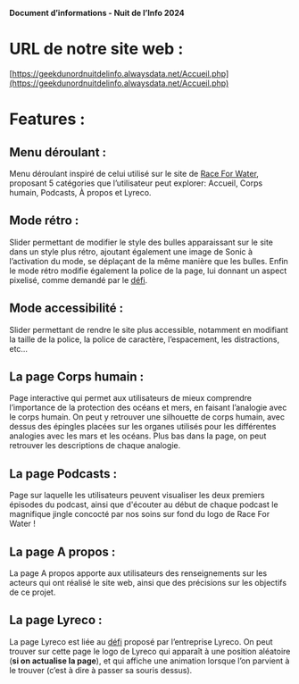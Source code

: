 

**Document d’informations \- Nuit de l’Info 2024**

# **URL de notre site web :**

[https://geekdunordnuitdelinfo.alwaysdata.net/Accueil.php](https://geekdunordnuitdelinfo.alwaysdata.net/Accueil.php)

# **Features :**

## Menu déroulant :

Menu déroulant inspiré de celui utilisé sur le site de [Race For Water](https://www.raceforwater.org/en/), proposant 5 catégories que l’utilisateur peut explorer:  Accueil, Corps humain, Podcasts, À propos et Lyreco.

## 	Mode rétro :

Slider permettant de modifier le style des bulles apparaissant sur le site dans un style plus rétro, ajoutant également une image de Sonic à l’activation du mode, se déplaçant de la même manière que les bulles. Enfin le mode rétro modifie également la police de la page, lui donnant un aspect pixelisé, comme demandé par le [défi](https://www.nuitdelinfo.com/inscription/defis/453).

## 	Mode accessibilité :

Slider permettant de rendre le site plus accessible, notamment en modifiant la taille de la police, la police de caractère, l’espacement, les distractions, etc…

## 	La page Corps humain :

Page interactive qui permet aux utilisateurs de mieux comprendre l’importance de la protection des océans et mers, en faisant l’analogie avec le corps humain. On peut y retrouver une silhouette de corps humain, avec dessus des épingles placées sur les organes utilisés pour les différentes analogies avec les mars et les océans. Plus bas dans la page, on peut retrouver les descriptions de chaque analogie.

## 	La page Podcasts :

Page sur laquelle les utilisateurs peuvent visualiser les deux premiers épisodes du podcast, ainsi que d'écouter au début de chaque podcast le magnifique jingle concocté par nos soins sur fond du logo de Race For Water \!   
	  
##	La page A propos :  
La page A propos apporte aux utilisateurs des renseignements sur les acteurs qui ont réalisé le site web, ainsi que des précisions sur les objectifs de ce projet.

## 	La page Lyreco :

La page Lyreco est liée au [défi](https://www.nuitdelinfo.com/inscription/defis/468) proposé par l’entreprise Lyreco. On peut trouver sur cette page le logo de Lyreco qui apparaît à une position aléatoire (**si on actualise la page**), et qui affiche une animation lorsque l’on parvient à le trouver (c’est à dire à passer sa souris dessus).  
